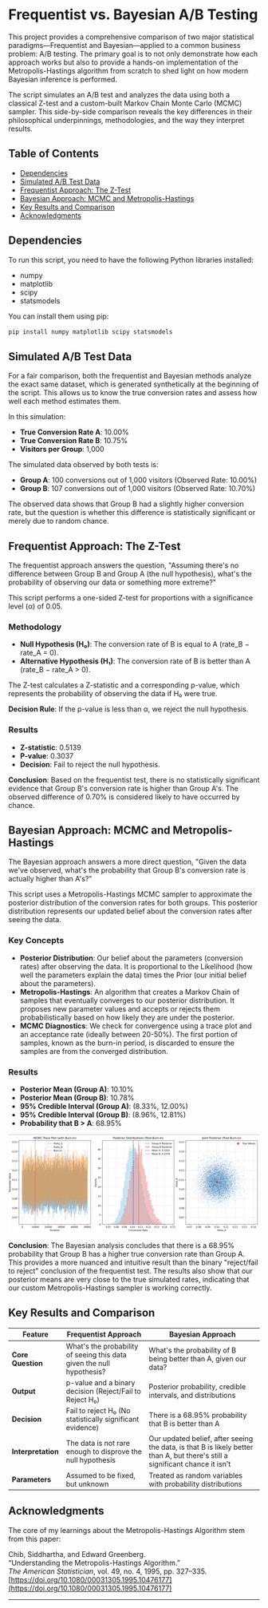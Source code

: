 # Frequentist vs. Bayesian A/B Testing

This project provides a comprehensive comparison of two major statistical paradigms—Frequentist and Bayesian—applied to a common business problem: A/B testing. The primary goal is to not only demonstrate how each approach works but also to provide a hands-on implementation of the Metropolis-Hastings algorithm from scratch to shed light on how modern Bayesian inference is performed.

The script simulates an A/B test and analyzes the data using both a classical Z-test and a custom-built Markov Chain Monte Carlo (MCMC) sampler. This side-by-side comparison reveals the key differences in their philosophical underpinnings, methodologies, and the way they interpret results.

## Table of Contents

- [Dependencies](#dependencies)
- [Simulated A/B Test Data](#simulated-ab-test-data)
- [Frequentist Approach: The Z-Test](#frequentist-approach-the-z-test)
- [Bayesian Approach: MCMC and Metropolis-Hastings](#bayesian-approach-mcmc-and-metropolis-hastings)
- [Key Results and Comparison](#key-results-and-comparison)
- [Acknowledgments](#acknowledgments)

## Dependencies

To run this script, you need to have the following Python libraries installed:

- numpy
- matplotlib
- scipy
- statsmodels

You can install them using pip:

```bash
pip install numpy matplotlib scipy statsmodels
```

## Simulated A/B Test Data

For a fair comparison, both the frequentist and Bayesian methods analyze the exact same dataset, which is generated synthetically at the beginning of the script. This allows us to know the true conversion rates and assess how well each method estimates them.

In this simulation:

- **True Conversion Rate A**: 10.00%
- **True Conversion Rate B**: 10.75%
- **Visitors per Group**: 1,000

The simulated data observed by both tests is:

- **Group A**: 100 conversions out of 1,000 visitors (Observed Rate: 10.00%)
- **Group B**: 107 conversions out of 1,000 visitors (Observed Rate: 10.70%)

The observed data shows that Group B had a slightly higher conversion rate, but the question is whether this difference is statistically significant or merely due to random chance.

## Frequentist Approach: The Z-Test

The frequentist approach answers the question, "Assuming there's no difference between Group B and Group A (the null hypothesis), what's the probability of observing our data or something more extreme?"

This script performs a one-sided Z-test for proportions with a significance level (α) of 0.05.

### Methodology

- **Null Hypothesis (H₀)**: The conversion rate of B is equal to A (rate_B − rate_A = 0).
- **Alternative Hypothesis (H₁)**: The conversion rate of B is better than A (rate_B − rate_A > 0).

The Z-test calculates a Z-statistic and a corresponding p-value, which represents the probability of observing the data if H₀ were true.

**Decision Rule**: If the p-value is less than α, we reject the null hypothesis.

### Results

- **Z-statistic**: 0.5139
- **P-value**: 0.3037
- **Decision**: Fail to reject the null hypothesis.

**Conclusion**: Based on the frequentist test, there is no statistically significant evidence that Group B's conversion rate is higher than Group A's. The observed difference of 0.70% is considered likely to have occurred by chance.

## Bayesian Approach: MCMC and Metropolis-Hastings

The Bayesian approach answers a more direct question, "Given the data we've observed, what's the probability that Group B's conversion rate is actually higher than A's?"

This script uses a Metropolis-Hastings MCMC sampler to approximate the posterior distribution of the conversion rates for both groups. This posterior distribution represents our updated belief about the conversion rates after seeing the data.

### Key Concepts

- **Posterior Distribution**: Our belief about the parameters (conversion rates) after observing the data. It is proportional to the Likelihood (how well the parameters explain the data) times the Prior (our initial belief about the parameters).
- **Metropolis-Hastings**: An algorithm that creates a Markov Chain of samples that eventually converges to our posterior distribution. It proposes new parameter values and accepts or rejects them probabilistically based on how likely they are under the posterior.
- **MCMC Diagnostics**: We check for convergence using a trace plot and an acceptance rate (ideally between 20-50%). The first portion of samples, known as the burn-in period, is discarded to ensure the samples are from the converged distribution.

### Results

- **Posterior Mean (Group A)**: 10.10%
- **Posterior Mean (Group B)**: 10.78%
- **95% Credible Interval (Group A)**: (8.33%, 12.00%)
- **95% Credible Interval (Group B)**: (8.96%, 12.81%)
- **Probability that B > A**: 68.95%

![Results](Bayesian.png)

**Conclusion**: The Bayesian analysis concludes that there is a 68.95% probability that Group B has a higher true conversion rate than Group A. This provides a more nuanced and intuitive result than the binary "reject/fail to reject" conclusion of the frequentist test. The results also show that our posterior means are very close to the true simulated rates, indicating that our custom Metropolis-Hastings sampler is working correctly.

## Key Results and Comparison

| Feature | Frequentist Approach | Bayesian Approach |
|---------|---------------------|------------------|
| **Core Question** | What's the probability of seeing this data given the null hypothesis? | What's the probability of B being better than A, given our data? |
| **Output** | p-value and a binary decision (Reject/Fail to Reject H₀) | Posterior probability, credible intervals, and distributions |
| **Decision** | Fail to reject H₀ (No statistically significant evidence) | There is a 68.95% probability that B is better than A |
| **Interpretation** | The data is not rare enough to disprove the null hypothesis | Our updated belief, after seeing the data, is that B is likely better than A, but there's still a significant chance it isn't |
| **Parameters** | Assumed to be fixed, but unknown | Treated as random variables with probability distributions |

## Acknowledgments

The core of my learnings about the Metropolis-Hastings Algorithm stem from this paper:

Chib, Siddhartha, and Edward Greenberg.  
“Understanding the Metropolis-Hastings Algorithm.”  
_The American Statistician_, vol. 49, no. 4, 1995, pp. 327–335.  
[https://doi.org/10.1080/00031305.1995.10476177](https://doi.org/10.1080/00031305.1995.10476177)

---
